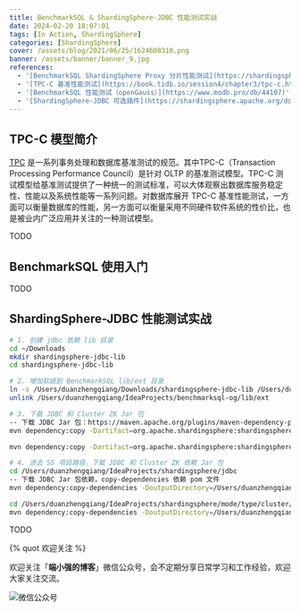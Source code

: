 ```yaml
---
title: BenchmarkSQL & ShardingSphere-JDBC 性能测试实战
date: 2024-02-20 18:07:01
tags: [In Action, ShardingSphere]
categories: [ShardingSphere]
cover: /assets/blog/2021/06/25/1624608310.png
banner: /assets/banner/banner_9.jpg
references:
  - '[BenchmarkSQL ShardingSphere Proxy 分片性能测试](https://shardingsphere.apache.org/document/current/cn/test-manual/performance-test/benchmarksql-proxy-sharding-test/)'
  - '[TPC-C 基准性能测试](https://book.tidb.io/session4/chapter3/tpc-c.html)'
  - '[BenchmarkSQL 性能测试（openGauss）](https://www.modb.pro/db/44107)'
  - '[ShardingSphere-JDBC 可选插件](https://shardingsphere.apache.org/document/current/cn/user-manual/shardingsphere-jdbc/optional-plugins/)'
---
```


## TPC-C 模型简介

[TPC](https://www.tpc.org/tpcc/) 是一系列事务处理和数据库基准测试的规范。其中TPC-C（Transaction Processing Performance Council）是针对 OLTP 的基准测试模型。TPC-C 测试模型给基准测试提供了一种统一的测试标准，可以大体观察出数据库服务稳定性、性能以及系统性能等一系列问题。对数据库展开 TPC-C 基准性能测试，一方面可以衡量数据库的性能，另一方面可以衡量采用不同硬件软件系统的性价比，也是被业内广泛应用并关注的一种测试模型。

TODO

## BenchmarkSQL 使用入门

TODO

## ShardingSphere-JDBC 性能测试实战

```bash
# 1. 创建 jdbc 依赖 lib 目录
cd ~/Downloads
mkdir shardingsphere-jdbc-lib
cd shardingsphere-jdbc-lib

# 2. 增加软链到 BenchmarkSQL lib/ext 目录
ln -s /Users/duanzhengqiang/Downloads/shardingsphere-jdbc-lib /Users/duanzhengqiang/IdeaProjects/benchmarksql-og/lib/ext
unlink /Users/duanzhengqiang/IdeaProjects/benchmarksql-og/lib/ext

# 3. 下载 JDBC 和 Cluster ZK Jar 包
-- 下载 JDBC Jar 包：https://maven.apache.org/plugins/maven-dependency-plugin/examples/copying-artifacts.html
mvn dependency:copy -Dartifact=org.apache.shardingsphere:shardingsphere-jdbc:5.4.2-SNAPSHOT -Dpackaging=jar -DoutputDirectory=/Users/duanzhengqiang/Downloads/shardingsphere-jdbc-lib

mvn dependency:copy -Dartifact=org.apache.shardingsphere:shardingsphere-cluster-mode-repository-zookeeper:5.4.2-SNAPSHOT -Dpackaging=jar -DoutputDirectory=/Users/duanzhengqiang/Downloads/shardingsphere-jdbc-lib

# 4. 进去 SS 项目路径，下载 JDBC 和 Cluster ZK 依赖 Jar 包
cd /Users/duanzhengqiang/IdeaProjects/shardingsphere/jdbc
-- 下载 JDBC Jar 包依赖，copy-dependencies 依赖 pom 文件
mvn dependency:copy-dependencies -DoutputDirectory=/Users/duanzhengqiang/Downloads/shardingsphere-jdbc-lib

cd /Users/duanzhengqiang/IdeaProjects/shardingsphere/mode/type/cluster/repository/provider/zookeeper
mvn dependency:copy-dependencies -DoutputDirectory=/Users/duanzhengqiang/Downloads/shardingsphere-jdbc-lib
```

TODO



{% quot 欢迎关注 %}

欢迎关注「**端小强的博客**」微信公众号，会不定期分享日常学习和工作经验，欢迎大家关注交流。

![微信公众号](/assets/wechat/gongzhonghao.png)
